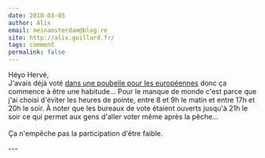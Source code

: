 ```yaml
---
date: 2010-03-05
author: Alix
email: meinamsterdam@blog.re
site: http://alix.guillard.fr/
tags: comment
permalink: false
---
```


<p>Héyo Hervé,<br />
J'avais déjà voté <a href="https://meinamsterdam.nl/europeennes-qui-voter">dans une poubelle pour les européennes</a> donc ça commence à être une habitude... Pour le manque de monde c'est parce que j'ai choisi d'éviter les heures de pointe, entre 8 et 9h le matin et entre 17h et 20h le soir. À noter que les bureaux de vote étaient ouverts jusqu'à 21h le soir ce qui permet aux gens d'aller voter même après la pêche...<br />
<br />
Ça n'empêche pas la participation d'être faible.</p>
---